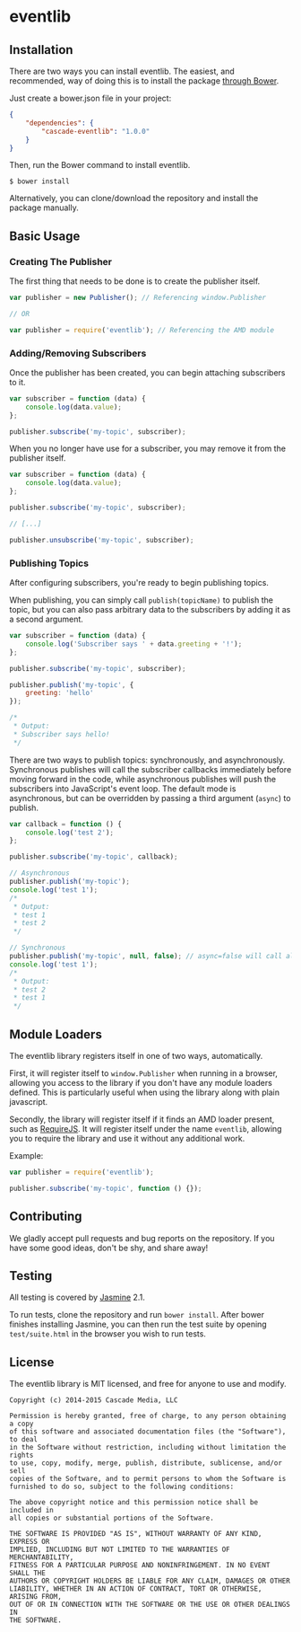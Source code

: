 # eventlib

## Installation
There are two ways you can install eventlib. The easiest, and recommended, way of doing this is to install the
package [through Bower](http://bower.io/).

Just create a bower.json file in your project:
```json
{
    "dependencies": {
        "cascade-eventlib": "1.0.0"
    }
}
```

Then, run the Bower command to install eventlib.
```
$ bower install
```

Alternatively, you can clone/download the repository and install the package manually.

## Basic Usage
### Creating The Publisher
The first thing that needs to be done is to create the publisher itself.
```javascript
var publisher = new Publisher(); // Referencing window.Publisher

// OR

var publisher = require('eventlib'); // Referencing the AMD module
```

### Adding/Removing Subscribers
Once the publisher has been created, you can begin attaching subscribers to it.
```javascript
var subscriber = function (data) {
    console.log(data.value);
};

publisher.subscribe('my-topic', subscriber);
```

When you no longer have use for a subscriber, you may remove it from the publisher itself.
```javascript
var subscriber = function (data) {
    console.log(data.value);
};

publisher.subscribe('my-topic', subscriber);

// [...]

publisher.unsubscribe('my-topic', subscriber);
```

### Publishing Topics
After configuring subscribers, you're ready to begin publishing topics.

When publishing, you can simply call ```publish(topicName)``` to publish the topic, but you can also pass arbitrary data
to the subscribers by adding it as a second argument.
```javascript
var subscriber = function (data) {
    console.log('Subscriber says ' + data.greeting + '!');
};

publisher.subscribe('my-topic', subscriber);

publisher.publish('my-topic', {
    greeting: 'hello'
});

/*
 * Output:
 * Subscriber says hello!
 */
```

There are two ways to publish topics: synchronously, and asynchronously. Synchronous publishes will call the subscriber
callbacks immediately before moving forward in the code, while asynchronous publishes will push the subscribers into
JavaScript's event loop. The default mode is asynchronous, but can be overridden by passing a third argument
(```async```) to publish.

```javascript
var callback = function () {
    console.log('test 2');
};

publisher.subscribe('my-topic', callback);

// Asynchronous
publisher.publish('my-topic');
console.log('test 1');
/*
 * Output:
 * test 1
 * test 2
 */

// Synchronous
publisher.publish('my-topic', null, false); // async=false will call all subscribers synchronously
console.log('test 1');
/*
 * Output:
 * test 2
 * test 1
 */
```

## Module Loaders
The eventlib library registers itself in one of two ways, automatically.

First, it will register itself to ```window.Publisher``` when running in a browser, allowing you access to the library
if you don't have any module loaders defined. This is particularly useful when using the library along with plain
javascript.

Secondly, the library will register itself if it finds an AMD loader present, such as [RequireJS](http://requirejs.org/).
It will register itself under the name ```eventlib```, allowing you to require the library and use it without any
additional work.

Example:
```javascript
var publisher = require('eventlib');

publisher.subscribe('my-topic', function () {});
```

## Contributing
We gladly accept pull requests and bug reports on the repository. If you have some good ideas, don't be shy, and share
away!

## Testing
All testing is covered by [Jasmine](https://jasmine.github.io/) 2.1.

To run tests, clone the repository and run ```bower install```. After bower finishes installing Jasmine, you can then
run the test suite by opening ```test/suite.html``` in the browser you wish to run tests.

## License
The eventlib library is MIT licensed, and free for anyone to use and modify.

```
Copyright (c) 2014-2015 Cascade Media, LLC

Permission is hereby granted, free of charge, to any person obtaining a copy
of this software and associated documentation files (the "Software"), to deal
in the Software without restriction, including without limitation the rights
to use, copy, modify, merge, publish, distribute, sublicense, and/or sell
copies of the Software, and to permit persons to whom the Software is
furnished to do so, subject to the following conditions:

The above copyright notice and this permission notice shall be included in
all copies or substantial portions of the Software.

THE SOFTWARE IS PROVIDED "AS IS", WITHOUT WARRANTY OF ANY KIND, EXPRESS OR
IMPLIED, INCLUDING BUT NOT LIMITED TO THE WARRANTIES OF MERCHANTABILITY,
FITNESS FOR A PARTICULAR PURPOSE AND NONINFRINGEMENT. IN NO EVENT SHALL THE
AUTHORS OR COPYRIGHT HOLDERS BE LIABLE FOR ANY CLAIM, DAMAGES OR OTHER
LIABILITY, WHETHER IN AN ACTION OF CONTRACT, TORT OR OTHERWISE, ARISING FROM,
OUT OF OR IN CONNECTION WITH THE SOFTWARE OR THE USE OR OTHER DEALINGS IN
THE SOFTWARE.
```
